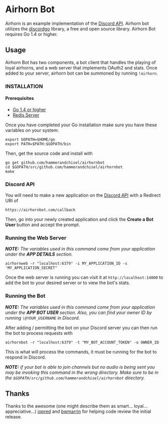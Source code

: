 # Airhorn Bot
Airhorn is an example implementation of the [Discord API](https://discordapp.com/developers/docs/intro). Airhorn bot utilizes the [discordgo](https://github.com/bwmarrin/discordgo) library, a free and open source library. Airhorn Bot requires Go 1.4 or higher.

## Usage
Airhorn Bot has two components, a bot client that handles the playing of loyal airhorns, and a web server that implements OAuth2 and stats. Once added to your server, airhorn bot can be summoned by running `!airhorn`.

### INSTALLATION

#### Prerequisites

 - [Go 1.4 or higher](https://golang.org)
 - [Redis Server](http://redis.io)

Once you have completed your Go installation make sure you have these variables on your system:
```
export GOPATH=$HOME/go
export PATH=$PATH:$GOPATH/bin
```
Then, get the source code and install with
```
go get github.com/hammerandchisel/airhornbot
cd $GOPATH/src/github.com/hammerandchisel/airhornbot
make
```

### Discord API
You will need to make a new application on the [Discord API](https://discordapp.com/developers/applications/me) with a Redirect URI of 
```
https://airhornbot.com/callback
```
Then, go into your newly created application and click the **Create a Bot User** button and accept the prompt.

### Running the Web Server
***NOTE:*** *The variables used in this command come from your application under the **APP DETAILS** section.*
```
airhornweb -r "localhost:6379" -i MY_APPLICATION_ID -s 'MY_APPLICATION_SECRET"
```
Once the web server is running you can visit it at `http://localhost:14000` to add the bot to your desired server or to view the bot's stats.

### Running the Bot
***NOTE:*** *The variables used in this command come from your application under the **APP BOT USER** section. Also,  you can find your owner ID by running `\@YOUR_USERNAME` in Discord.*

After adding / permitting the bot on your Discord server you can then run the bot to process requests with
```
airhornbot -r "localhost:6379" -t "MY_BOT_ACCOUNT_TOKEN" -o OWNER_ID
```
This is what will process the commands, it must be running for the bot to respond in Discord.

***NOTE:*** *if your bot is able to join channels but no audio is being sent you may be invoking this command in the wrong directory. Make sure to be in the `$GOPATH/src/github.com/hammerandchisel/airhornbot` directory.*

## Thanks
Thanks to the awesome (one might describe them as smart... loyal... appreciative...) [iopred](https://github.com/iopred) and [bwmarrin](https://github.com/bwmarrin/discordgo) for helping code review the initial release.

